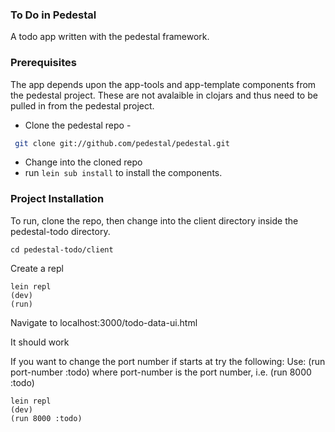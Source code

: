 ### To Do in Pedestal
A todo app written with the pedestal framework.

### Prerequisites

The app depends upon the app-tools and app-template components from the pedestal project. These are not avalaible in clojars and thus need to be pulled in from the pedestal project.

- Clone the pedestal repo -

``` bash
 git clone git://github.com/pedestal/pedestal.git

```
- Change into the cloned repo
- run ``` lein sub install ``` to install the components.

### Project Installation

To run, clone the repo, then change into the client directory inside the pedestal-todo directory.

```
cd pedestal-todo/client
```

Create a repl

```
lein repl
(dev)
(run)
```

Navigate to localhost:3000/todo-data-ui.html

It should work

If you want to change the port number if starts at try the following:
Use: (run port-number :todo) where port-number is the port number, i.e. (run 8000 :todo)

```
lein repl
(dev)
(run 8000 :todo)
```
